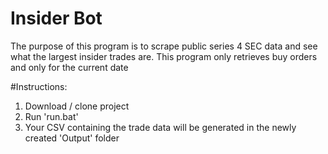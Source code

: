 # Insider Bot
The purpose of this program is to scrape public series 4 SEC data and see what the largest insider trades are.
This program only retrieves buy orders and only for the current date

#Instructions:
1) Download / clone project
2) Run 'run.bat'
3) Your CSV containing the trade data will be generated in the newly created 'Output' folder
